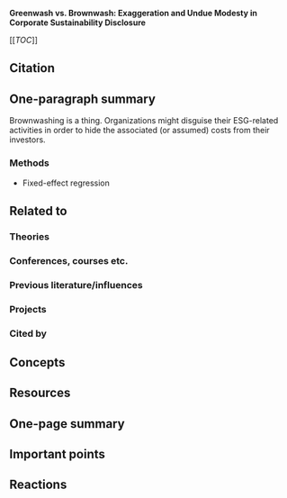 **Greenwash vs. Brownwash: Exaggeration and Undue Modesty in Corporate Sustainability Disclosure**

[[_TOC_]]

## Citation

## One-paragraph summary

Brownwashing is a thing. Organizations might disguise their ESG-related activities in order to hide the associated (or assumed) costs from their investors.

### Methods
* Fixed-effect regression

## Related to

### Theories

### Conferences, courses etc.

### Previous literature/influences

### Projects

### Cited by

## Concepts

## Resources

## One-page summary

## Important points

## Reactions